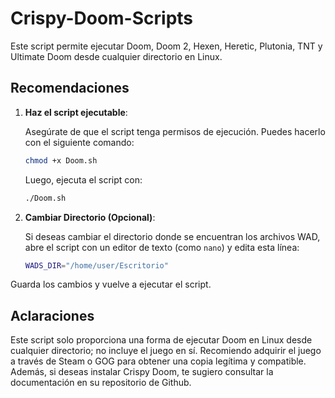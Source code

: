 # Crispy-Doom-Scripts

Este script permite ejecutar Doom, Doom 2, Hexen, Heretic, Plutonia, TNT y Ultimate Doom desde cualquier directorio en Linux.

## Recomendaciones

1. **Haz el script ejecutable**:

   Asegúrate de que el script tenga permisos de ejecución. Puedes hacerlo con el siguiente comando:

   ```bash
   chmod +x Doom.sh
   ```

   Luego, ejecuta el script con:

   ```bash
   ./Doom.sh
   ```

2. **Cambiar Directorio (Opcional)**:

   Si deseas cambiar el directorio donde se encuentran los archivos WAD, abre el script con un editor de texto (como `nano`) y edita esta línea:

   ```bash
   WADS_DIR="/home/user/Escritorio"
   ```
   
  Guarda los cambios y vuelve a ejecutar el script.

## Aclaraciones

Este script solo proporciona una forma de ejecutar Doom en Linux desde cualquier directorio; no incluye el juego en sí. Recomiendo adquirir el juego a través de Steam o GOG para obtener una copia legítima y compatible. Además, si deseas instalar Crispy Doom, te sugiero consultar la documentación en su repositorio de Github.
